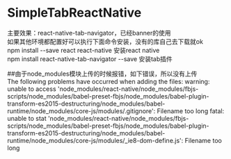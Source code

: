 # SimpleTabReactNative
主要效果：react-native-tab-navigator，已经banner的使用<br>
如果其他环境都配置好可以执行下面命令安装，没有的库自己去下载就ok<br>
npm install --save react react-native   安装react native<br>
npm install react-native-tab-navigator --save  安装tab插件<br>




##由于node_modules模块上传的时候报错，如下错误，所以没有上传<br>
The following problems have occurred when adding the files:
warning: unable to access 'node_modules/react-native/node_modules/fbjs-scripts/node_modules/babel-preset-fbjs/node_modules/babel-plugin-transform-es2015-destructuring/node_modules/babel-runtime/node_modules/core-js/modules/.gitignore': Filename too long
fatal: unable to stat 'node_modules/react-native/node_modules/fbjs-scripts/node_modules/babel-preset-fbjs/node_modules/babel-plugin-transform-es2015-destructuring/node_modules/babel-runtime/node_modules/core-js/modules/_ie8-dom-define.js': Filename too long



